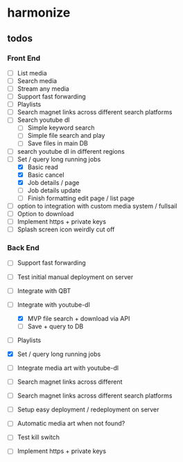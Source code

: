 # harmonize

## todos

### Front End
- [ ] List media 
- [ ] Search media
- [ ] Stream any media
- [ ] Support fast forwarding
- [ ] Playlists
- [ ] Search magnet links across different search platforms
- [ ] Search youtube dl
    - [ ] Simple keyword search
    - [ ] Simple file search and play
    - [ ] Save files in main DB
- [ ] search youtube dl in different regions
- [ ] Set / query long running jobs
    -  [X] Basic read
    -  [X] Basic cancel
    -  [X] Job details / page
    -  [ ] Job details update
    -  [ ] Finish formatting edit page / list page
- [ ] option to integration with custom media system / fullsail
- [ ] Option to download
- [ ] Implement https + private keys
- [ ] Splash screen icon weirdly cut off

### Back End
- [ ] Support fast forwarding
- [ ] Test initial manual deployment on server
- [ ] Integrate with QBT
- [ ] Integrate with youtube-dl
    - [X] MVP file search + download via API 
    - [ ] Save + query to DB
- [ ] Playlists
- [X] Set / query long running jobs
- [ ] Integrate media art with youtube-dl
- [ ] Search magnet links across different 
- [ ] Search magnet links across different search platforms
- [ ] Setup easy deployment / redeployment on server
- [ ] Automatic media art when not found?
- [ ] Test kill switch
- [ ] Implement https + private keys



